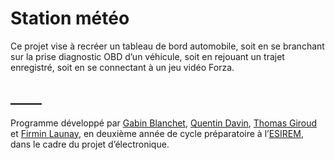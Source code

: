 # Station météo

Ce projet vise à recréer un tableau de bord automobile, soit en se branchant sur la prise diagnostic OBD d’un véhicule, soit en rejouant un trajet enregistré, soit en se connectant à un jeu vidéo Forza.

## _____
Programme développé par [Gabin Blanchet](mailto:Gabin_Blanchet@etu.u-bourgogne.fr), [Quentin Davin](mailto:Quentin_Davin@etu.u-bourgogne.fr), [Thomas Giroud](mailto:Thomas_Giroud01@etu.u-bourgogne.fr) et [Firmin Launay](mailto:Firmin_Launay@etu.u-bourgogne.fr), en deuxième année de cycle préparatoire à l’[ESIREM](https://esirem.u-bourgogne.fr/), dans le cadre du projet d’électronique.

